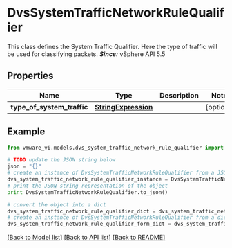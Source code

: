 # DvsSystemTrafficNetworkRuleQualifier

This class defines the System Traffic Qualifier.  Here the type of traffic will be used for classifying packets.  ***Since:*** vSphere API 5.5 

## Properties
Name | Type | Description | Notes
------------ | ------------- | ------------- | -------------
**type_of_system_traffic** | [**StringExpression**](StringExpression.md) |  | [optional] 

## Example

```python
from vmware_vi.models.dvs_system_traffic_network_rule_qualifier import DvsSystemTrafficNetworkRuleQualifier

# TODO update the JSON string below
json = "{}"
# create an instance of DvsSystemTrafficNetworkRuleQualifier from a JSON string
dvs_system_traffic_network_rule_qualifier_instance = DvsSystemTrafficNetworkRuleQualifier.from_json(json)
# print the JSON string representation of the object
print DvsSystemTrafficNetworkRuleQualifier.to_json()

# convert the object into a dict
dvs_system_traffic_network_rule_qualifier_dict = dvs_system_traffic_network_rule_qualifier_instance.to_dict()
# create an instance of DvsSystemTrafficNetworkRuleQualifier from a dict
dvs_system_traffic_network_rule_qualifier_form_dict = dvs_system_traffic_network_rule_qualifier.from_dict(dvs_system_traffic_network_rule_qualifier_dict)
```
[[Back to Model list]](../README.md#documentation-for-models) [[Back to API list]](../README.md#documentation-for-api-endpoints) [[Back to README]](../README.md)


